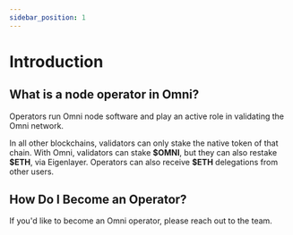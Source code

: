 ```yaml
---
sidebar_position: 1
---
```


# Introduction

## What is a node operator in Omni?

Operators run Omni node software and play an active role in validating the Omni network.

In all other blockchains, validators can only stake the native token of that chain. With Omni, validators can stake **\$OMNI**, but they can also restake **\$ETH**, via Eigenlayer. Operators can also receive **\$ETH** delegations from other users.

## How Do I Become an Operator?

If you'd like to become an Omni operator, please reach out to the team.
